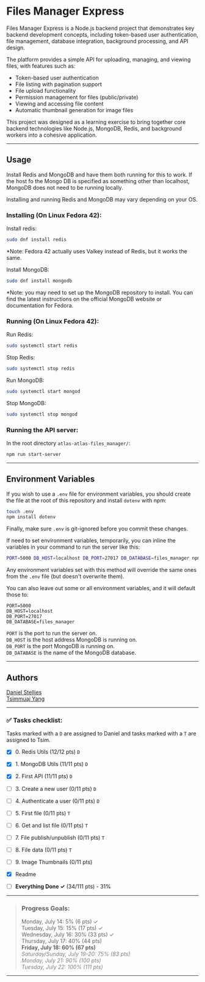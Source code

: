 # Files Manager Express

Files Manager Express is a Node.js backend project that demonstrates key
backend development concepts, including token-based user authentication,
file management, database integration, background processing, and API design.

The platform provides a simple API for uploading, managing, and
viewing files, with features such as:

* Token-based user authentication
* File listing with pagination support
* File upload functionality
* Permission management for files (public/private)
* Viewing and accessing file content
* Automatic thumbnail generation for image files

This project was designed as a learning exercise to bring together core
backend technologies like Node.js, MongoDB, Redis, and background workers
into a cohesive application.

---

## Usage
Install Redis and MongoDB and have them both running for this to work.
If the host fo the Mongo DB is specified as something other than localhost,
MongoDB does not need to be running locally.

Installing and running Redis and MongoDB may vary depending on your OS.

### Installing (On Linux Fedora 42):

Install redis:
```bash
sudo dnf install redis
```
*Note: Fedora 42 actually uses Valkey instead of Redis, but it works the same.

Install MongoDB:
```bash
sudo dnf install mongodb
```
*Note: you may need to set up the MongoDB repository to install. You can find
the latest instructions on the official MongoDB website or documentation for Fedora.


### Running (On Linux Fedora 42):
Run Redis:
```bash
sudo systemctl start redis
```
Stop Redis:
```bash
sudo systemctl stop redis
```

Run MongoDB:
```bash
sudo systemctl start mongod
```
Stop MongoDB:
```bash
sudo systemctl stop mongod
```

### Running the API server:
In the root directory `atlas-atlas-files_manager/`:
```bash
npm run start-server
```

---

## Environment Variables

If you wish to use a `.env` file for environment variables, you should create
the file at the root of this repository and install `dotenv` with npm:
```bash
touch .env
npm install dotenv
```
Finally, make sure `.env` is git-ignored before you commit these changes.

If need to set environment variables, temporarily, you can inline the variables
in your command to run the server like this:
```bash
PORT=5000 DB_HOST=localhost DB_PORT=27017 DB_DATABASE=files_manager npm run start-server
```
Any environment variables set with this method will override the same ones from
the `.env` file (but doesn't overwrite them).

You can also leave out some or all environment variables, and it will default
those to:
```dotenv
PORT=5000
DB_HOST=localhost
DB_PORT=27017
DB_DATABASE=files_manager
```

`PORT` is the port to run the server on.  
`DB_HOST` is the host address MongoDB is running on.  
`DB_PORT` is the port MongoDB is running on.  
`DB_DATABASE` is the name of the MongoDB database.  

---

## Authors
[Daniel Stelljes](https://github.com/Zytronium)  
[Tsimmuaj Yang](https://github.com/Jimwall0)

---

[//]: # (Note: Points here are based on progress on the task and how much of that task is working; not how many points it gets when graded, since there is no checker for this project.)

### ✅ Tasks checklist:
Tasks marked with a `D` are assigned to Daniel and tasks marked with a `T` are assigned to Tsim.

- [X] ​0. Redis Utils (12/12 pts) `D`
- [X] ​1. MongoDB Utils (11/11 pts) `D`
- [X] ​2. First API (11/11 pts) `D`
- [ ] ​3. Create a new user (0/11 pts) `D`
- [ ] ​4. Authenticate a user (0/11 pts) `D`
- [ ] ​5. First file (0/11 pts) `T`
- [ ] ​6. Get and list file (0/11 pts) `T`
- [ ] ​7. File publish/unpublish (0/11 pts) `T`
- [ ] ​8. File data (0/11 pts) `T`
- [ ] ​9. Image Thumbnails (0/11 pts) ` `


- [X] Readme
- [ ] **Everything Done ✓** (34/111 pts) - 31%

---

>### Progress Goals:
>Monday, July 14: 5% (6 pts) ✓  
Tuesday, July 15: 15% (17 pts) ✓  
Wednesday, July 16: 30% (33 pts) ✓  
Thursday, July 17: 40% (44 pts)  
<strong>Friday, July 18: 60% (67 pts)</strong>  
<em style="color: gray">Saturday/Sunday, July 19-20: 75% (83 pts)</em>  
<em style="color: gray">Monday, July 21: 90% (100 pts)</em>  
<em style="color: gray">Tuesday, July 22: 100% (111 pts)</em>  

---
